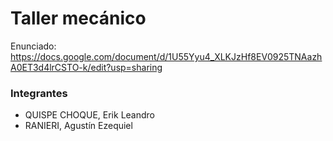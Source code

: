# Taller mecánico

Enunciado: https://docs.google.com/document/d/1U55Yyu4_XLKJzHf8EV0925TNAazhA0ET3d4lrCSTO-k/edit?usp=sharing

### Integrantes
- QUISPE CHOQUE, Erik Leandro
- RANIERI, Agustín Ezequiel
